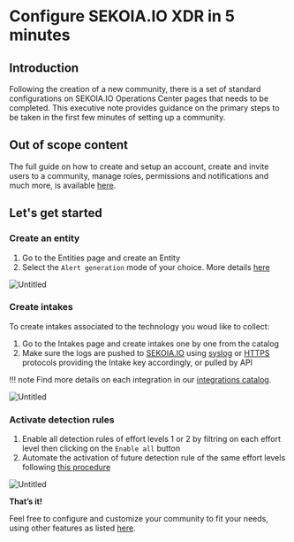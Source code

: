 # Configure SEKOIA.IO XDR in 5 minutes

## Introduction


Following the creation of a new community, there is a set of standard configurations on SEKOIA.IO Operations Center pages that needs to be completed. This executive note provides guidance on the primary steps to be taken in the first few minutes of setting up a community.

## Out of scope content 

The full guide on how to create and setup an account, create and invite users to a community, manage roles, permissions and notifications and much more, is available [here](https://docs.sekoia.io/getting_started/).

## Let's get started

### Create an entity

1. Go to the Entities page and create an Entity
2. Select the `Alert generation` mode of your choice. More details [here](https://docs.sekoia.io/xdr/features/collect/entities/)

![Untitled](https://s3-us-west-2.amazonaws.com/secure.notion-static.com/0e0edb32-607d-4a0f-88aa-67687e9b3f5c/Untitled.png)

### Create intakes 

To create intakes associated to the technology you woud like to collect: 

1. Go to the Intakes page and create intakes one by one from the catalog
2. Make sure the logs are pushed to [SEKOIA.IO](http://SEKOIA.IO) using [syslog](https://docs.sekoia.io/xdr/features/collect/ingestion_methods/rsyslog/) or [HTTPS](https://docs.sekoia.io/xdr/features/collect/ingestion_methods/https/) protocols providing the Intake key accordingly, or pulled by API

!!! note
    Find more details on each integration in our [integrations catalog](https://docs.sekoia.io/xdr/features/collect/integrations/). 

![Untitled](https://s3-us-west-2.amazonaws.com/secure.notion-static.com/e802b9ae-29fd-4a58-bf8e-e255fc4a5974/Untitled.png)

### Activate detection rules 

1. Enable all detection rules of effort levels 1 or 2 by filtring on each effort level then clicking on the `Enable all` button
2. Automate the activation of future detection rule of the same effort levels following [this procedure](https://docs.sekoia.io/xdr/features/detect/rules_catalog/#enable-new-rules)

![Untitled](https://s3-us-west-2.amazonaws.com/secure.notion-static.com/6ca3b5de-d7e0-46c4-931d-fc1454632d64/Untitled.png)

**That’s it!**

Feel free to configure and customize your community to fit your needs, using other features as listed [here](https://docs.sekoia.io/xdr/).
